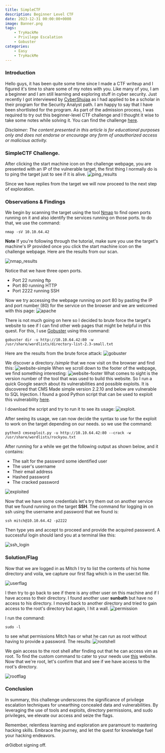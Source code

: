 ```yaml
---
title: SimpleCTF
description: Beginner Level CTF
date: 2023-12-31 00:00:00+0000
image: Banner.png
tags:
    - TryHackMe
    - Privilege Escalation
    - Gobuster
categories:
    - Easy
    - TryHackMe
---
```

### Introduction
Hello guys, it has been quite some time since I made a CTF writeup and I figured it's time to share some of my notes with you. Like many of you, I am a beginner and I am still learning and exploring stuff in cyber security. Just recently I got interviewed by [CyberShujaa](https://cybershujaa.co.ke/) as I had applied to be a scholar in their program for the Security Analyst path. I am happy to say that I have been shortlisted for the program. As part of the admission process, I was required to try out this beginner-level CTF challenge and I thought it wise to take some notes while solving it. You can find the challenge [here](https://tryhackme.com/room/easyctf#).

_Disclaimer: The content presented in this article is for educational purposes only and does not endorse or encourage any form of unauthorized access or malicious activity._

### SimpleCTF Challenge.
After clicking the start machine icon on the challenge webpage, you are presented with an IP of the vulnerable target, the first thing I normally do is to ping the target just to see if it is alive. 
![ping_results](Ping.png)

Since we have replies from the target we will now proceed to the next step of exploration.

### Observations & Findings
We begin by scanning the target using the tool [Nmap](https://en.wikipedia.org/wiki/Nmap)  to find open ports running on it and also identify the services running on those ports. to do that, we use the command: 

```
nmap -sV 10.10.64.42

```
**Note** If you're following through the tutorial, make sure you use the target's machine's IP provided once you click the start machine icon on the challenge webpage. Here are the results from our scan.

![nmap_results](nmap.png) 

Notice that we have three open ports.

* Port 22 running ftp
* Port 80 running HTTP
* Port 2222 running SSH

Now we try accessing the webpage running on port 80 by pasting the IP and port number (80) for the service on the browser and we are welcomed with this page:
![apache](website.png)

There is not much going on here so I decided to brute force the target's website to see if I can find other web pages that might be helpful in this quest. For this, I use [Gobuster](https://en.wikipedia.org/wiki/Gobuster) using this command:

```
gobuster dir -u http://10.10.64.42:80 -w /usr/share/wordlists/directory-list-2.3-small.txt

```
Here are the results from the brute force attack:
![gobuster](gobuster.png)

We discover a directory _/simple_ that we now visit on the browser and find this:
![website-simple](website-simple.png) 
When we scroll down to the footer of the webpage, we find something interesting:
![website-footer](website-footer.png)
What comes to sight is the version number of the tool that was used to build this website. So I run a quick Google search about its vulnerabilities and possible exploits. It is discovered that CMS Made simple version 2.2.10 and below are vulnerable to SQL Injection. I found a good Python script that can be used to exploit this vulnerability [here](https://gist.github.com/kriss-u/321f0418778697e2ec919f04664ceb4b).

I download the script and try to run it to see its usage:
![exploit](exploit.png). 

After seeing its usage, we can now decide the syntax to use for the exploit to work on the target depending on our needs. so we use the command: 

```
python3 cmsexploit.py -u http://10.10.64.42:80 --crack -w /usr/share/wordlists/rockyou.txt

```

After running for a while we get the following output as shown below, and it contains:

* The salt for the password some identified user
* The user's username
* Their email address
* Hashed password
* The cracked password

![exploited](cracked-password.png)

Now that we have some credentials let's try them out on another service that we found running on the target **SSH**. The command for logging in on ssh using the username and password that we found is: 

```
ssh mitch@10.10.64.42 -p2222

```
Then type yes and accept to proceed and provide the acquired password. A successful login should land you at a terminal like this:

![ssh_login](ssh_login.png)


### Solution/Flag
Now that we are logged in as Mitch I try to list the contents of his home directory and voila, we capture our first flag which is in the user.txt file.

![userflag](userflag.png)

I then try to go back to see if there is any other user on this machine and if I have access to their directory. I found another user **sunbath** but have no access to his directory. I moved back to another directory and tried to gain access to the root's directory but again, I hit a wall. 
![permission](permission.png)

I run the command: 

```
sudo -l 

```
to see what permissions Mitch has or what he can run as root without having to provide a password. The results: 
![rootshell](rootshell.png) 

We gain access to the root shell after  finding out that he can access vim as root. To find the custom command to cater to your needs use [this](https://gtfobins.github.io/) website. Now that we're root, let's confirm that and see if we have access to the root's directory. 

![rootflag](rootflag.png)

### Conclusion
In summary, this challenge underscores the significance of privilege escalation techniques for unearthing concealed data and vulnerabilities. By leveraging the use of tools and exploits, directory permissions, and sudo privileges, we elevate our access and seize the flags.

Remember, relentless learning and exploration are paramount to mastering hacking skills. Embrace the journey, and let the quest for knowledge fuel your hacking endeavors.

dr0idbot signing off.
